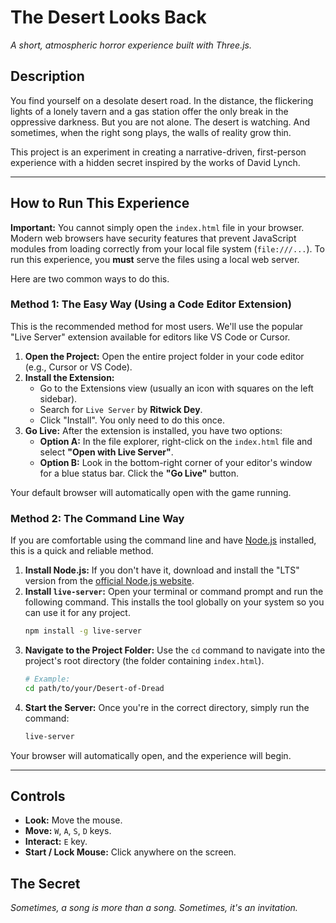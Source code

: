# The Desert Looks Back

*A short, atmospheric horror experience built with Three.js.*

## Description

You find yourself on a desolate desert road. In the distance, the flickering lights of a lonely tavern and a gas station offer the only break in the oppressive darkness. But you are not alone. The desert is watching. And sometimes, when the right song plays, the walls of reality grow thin.

This project is an experiment in creating a narrative-driven, first-person experience with a hidden secret inspired by the works of David Lynch.

---

## How to Run This Experience

**Important:** You cannot simply open the `index.html` file in your browser. Modern web browsers have security features that prevent JavaScript modules from loading correctly from your local file system (`file:///...`). To run this experience, you **must** serve the files using a local web server.

Here are two common ways to do this.

### Method 1: The Easy Way (Using a Code Editor Extension)

This is the recommended method for most users. We'll use the popular "Live Server" extension available for editors like VS Code or Cursor.

1.  **Open the Project:** Open the entire project folder in your code editor (e.g., Cursor or VS Code).
2.  **Install the Extension:**
    * Go to the Extensions view (usually an icon with squares on the left sidebar).
    * Search for `Live Server` by **Ritwick Dey**.
    * Click "Install". You only need to do this once.
3.  **Go Live:** After the extension is installed, you have two options:
    * **Option A:** In the file explorer, right-click on the `index.html` file and select **"Open with Live Server"**.
    * **Option B:** Look in the bottom-right corner of your editor's window for a blue status bar. Click the **"Go Live"** button.

Your default browser will automatically open with the game running.

### Method 2: The Command Line Way

If you are comfortable using the command line and have [Node.js](https://nodejs.org/) installed, this is a quick and reliable method.

1.  **Install Node.js:** If you don't have it, download and install the "LTS" version from the [official Node.js website](https://nodejs.org/).
2.  **Install `live-server`:** Open your terminal or command prompt and run the following command. This installs the tool globally on your system so you can use it for any project.
    ```bash
    npm install -g live-server
    ```
3.  **Navigate to the Project Folder:** Use the `cd` command to navigate into the project's root directory (the folder containing `index.html`).
    ```bash
    # Example:
    cd path/to/your/Desert-of-Dread
    ```
4.  **Start the Server:** Once you're in the correct directory, simply run the command:
    ```bash
    live-server
    ```

Your browser will automatically open, and the experience will begin.

---

## Controls

* **Look:** Move the mouse.
* **Move:** `W`, `A`, `S`, `D` keys.
* **Interact:** `E` key.
* **Start / Lock Mouse:** Click anywhere on the screen.

## The Secret

*Sometimes, a song is more than a song. Sometimes, it's an invitation.*

